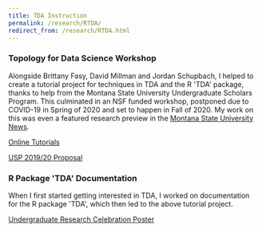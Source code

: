 ```yaml
---
title: TDA Instruction
permalink: /research/RTDA/
redirect_from: /research/RTDA.html
---
```


### Topology for Data Science Workshop

Alongside Brittany Fasy, David Millman and Jordan Schupbach, I helped to create a tutorial project for
techniques in TDA and the R 'TDA' package, thanks to help from the Montana State University Undergraduate Scholars Program. 
This culminated in an NSF funded workshop, postponed due to COVID-19
in Spring of 2020 and set to happen in Fall of 2020. My work on this was even a featured research preview in the
[Montana State University News](https://www.montana.edu/news/19766/msu-undergraduate-helps-make-complex-computer-science-more-accessible).

[Online Tutorials](https://comptag.github.io/t4ds/)

[USP 2019/20 Proposal](../../assets/socg-video.pdf)


### R Package 'TDA' Documentation

When I first started getting interested in TDA, I worked on documentation for the R package 'TDA', which then
led to the above tutorial project.

[Undergraduate Research Celebration Poster](https://www.montana.edu/news/19766/msu-undergraduate-helps-make-complex-computer-science-more-accessible)



